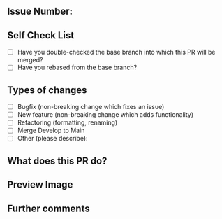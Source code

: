 ## Issue Number:

## Self Check List

- [ ] Have you double-checked the base branch into which this PR will be merged?
- [ ] Have you rebased from the base branch?

## Types of changes

- [ ] Bugfix (non-breaking change which fixes an issue)
- [ ] New feature (non-breaking change which adds functionality)
- [ ] Refactoring (formatting, renaming)
- [ ] Merge Develop to Main
- [ ] Other (please describe):

## What does this PR do?

## Preview Image

## Further comments
